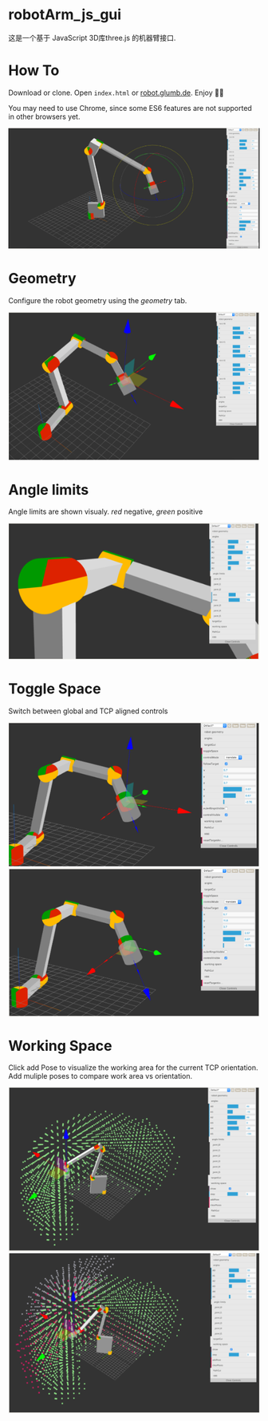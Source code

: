 # robotArm_js_gui
这是一个基于 JavaScript 3D库three.js 的机器臂接口. 

# How To

Download or clone. Open `index.html` or [robot.glumb.de](http://robot.glumb.de). Enjoy 🤖😀 

You may need to use Chrome, since some ES6 features are not supported in other browsers yet.

![robot-gui](res/1.png)

# Geometry

Configure the robot geometry using the *geometry* tab.

![bildschirmfoto 2017-10-22 um 21 14 02](res/2.png)

# Angle limits

Angle limits are shown visualy. *red* negative, *green* positive

![bildschirmfoto 2017-10-22 um 21 16 38](res/3.png)

# Toggle Space

Switch between global and TCP aligned controls

![bildschirmfoto 2017-10-22 um 21 18 43](res/4.png)
![bildschirmfoto 2017-10-22 um 21 18 53](res/5.png)

# Working Space

Click add Pose to visualize the working area for the current TCP orientation. Add muliple poses to compare work area vs orientation.

![bildschirmfoto 2017-10-22 um 21 22 20](res/6.png)
![bildschirmfoto 2017-10-22 um 21 22 51](res/7.png)


